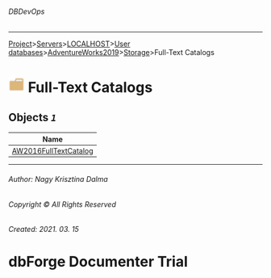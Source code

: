 ###### DBDevOps
___
[Project](../../../../../../startpage.md)>[Servers](../../../../../Servers.md)>[LOCALHOST](../../../../LOCALHOST.md)>[User databases](../../../UserDatabases.md)>[AdventureWorks2019](../../AdventureWorks2019.md)>[Storage](../Storage.md)>Full-Text Catalogs


# ![logo](../../../../../../Images/folder.svg) Full-Text Catalogs



## <a name="#FullTextCatalogs"></a>Objects _`1`_
|Name
|---
|[AW2016FullTextCatalog](AW2016FullTextCatalog.md)|

___
###### Author: Nagy Krisztina Dalma
###### Copyright © All Rights Reserved
###### Created: 2021. 03. 15

# dbForge Documenter Trial